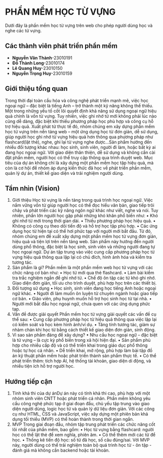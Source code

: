 # PHẦN MỀM HỌC TỪ VỰNG
Dưới đây là phần mềm học từ vựng trên web cho phép người dùng học và nghe các từ vựng.
## Các thành viên phát triển phần mềm
- **Nguyễn Văn Thành**-23010191
- **Đỗ Thành Long**-23010174
- **Lê Quang Huy**-23010150
- **Nguyễn Trọng Huy**-23010159
## Giới thiệu tổng quan
Trong thời đại toàn cầu hóa và công nghệ phát triển mạnh mẽ, việc học ngoại ngữ – đặc biệt
là tiếng Anh – trở thành một kỹ năng không thể thiếu. Một trong những yếu tố cốt lõi quyết
định khả năng sử dụng ngoại ngữ hiệu quả chính là vốn từ vựng. Tuy nhiên, việc ghi nhớ từ
mới không phải lúc nào cũng dễ dàng, đặc biệt khi thiếu phương pháp học phù hợp và công
cụ hỗ trợ hiệu quả.
Xuất phát từ thực tế đó, nhóm chúng em xây dựng phần mềm học từ vựng trên nền tảng
web – một ứng dụng học từ đơn giản, dễ sử dụng, giúp người học ghi nhớ từ vựng hiệu quả
hơn thông qua phương pháp như flashcard(lật thẻ), nghe, ghi lại từ vựng nghe được...Sản
phẩm hướng đến nhiều đối tượng khác nhau: học sinh, sinh viên, người đi làm, hoặc bất kỳ
ai đang học ngoại ngữ. Với giao diện thân thiện, dễ sử dụng và không cần cài đặt phần mềm,
người học có thể truy cập thông qua trình duyệt web.
Mục tiêu của dự án không chỉ là xây dựng một phần mềm học tập hiệu quả, mà còn là cơ hội
để nhóm áp dụng kiến thức đã học về phát triển phần mềm, quản lý dự án, thiết kế giao
diện và trải nghiệm người dùng.
## Tầm nhìn (Vision)
1. Giới thiệu
Học từ vựng là nền tảng trong quá trình học ngoại ngữ. Việc nắm vững vốn từ giúp người
học có thể đọc hiểu văn bản, giao tiếp trôi chảy và phát triển các kỹ năng ngôn ngữ khác như
viết, nghe và nói. Tuy nhiên, phần lớn người học gặp phải những khó khăn phổ biến như:
• Khó ghi nhớ từ mới trong thời gian dài.
• Thiếu phương pháp học hiệu quả.
• Không có công cụ theo dõi tiến độ và hỗ trợ học tập phù hợp.
• Các ứng dụng học từ hiện tại có thể hơi phức tạp với người mới bắt đầu.
Từ đó, nhóm chúng em đề xuất xây dựng một phần mềm học từ vựng đơn giản, hiệu quả và
tiện lợi trên nền tảng web. Sản phẩm này hướng đến người dùng phổ thông, đặc biệt là học
sinh, sinh viên và những người đang tự học ngoại ngữ. Dự án tập trung vào việc cung cấp
phương pháp học từ vựng hiệu quả thông qua lặp lại có chủ đích, hình ảnh hóa và kiểm tra
tương tác.
2. Sản phẩm là gì?
Phần mềm là một phần mềm web học từ vựng với các chức năng cơ bản như:
• Học từ mới qua thẻ flashcard.
• Làm bài kiểm tra trắc nghiệm ngắn để ghi nhớ từ.
• Chế độ ôn tập các từ khó ghi nhớ.
Giao diện đơn giản, tối ưu cho trình duyệt, phù hợp học trên các thiết bị.
3. Đối tượng sử dụng
• Học sinh, sinh viên đang học tiếng Anh hoặc ngoại ngữ khác.
• Người đi làm muốn ôn luyện từ chuyên ngành hoặc giao tiếp cơ bản.
• Giáo viên, phụ huynh muốn hỗ trợ học sinh học từ tại nhà.
• Người mới bắt đầu học ngoại ngữ, chưa quen với các ứng dụng phức tạp.
4. Vấn đề được giải quyết
Phần mềm học từ vựng giải quyết các vấn đề cụ thể sau:
• Cung cấp phương pháp học từ hiệu quả thông qua việc lặp lại có kiểm soát và học
kèm hình ảnh/ví dụ.
• Tăng tính tương tác, giảm sự nhàm chán khi học từ bằng cách thiết kế giao diện đơn
giản, sinh động.
5. Vì sao sản phẩm đáng để xây dựng?
• Nhu cầu học ngoại ngữ – đặc biệt là từ vựng – là cực kỳ phổ biến trong xã hội hiện
đại.
• Sản phẩm phù hợp cho nhiều cấp độ và có thể triển khai trong giáo dục phổ thông
hoặc tự học cá nhân.
• Dễ triển khai, mở rộng, phù hợp làm bài tập đồ án kỹ thuật phần mềm hoặc phát
triển thành sản phẩm thực tế.
• Có thể phát triển thêm: tích hợp AI, hệ thống tài khoản, giao diện di động, và nhiều
tiện ích hỗ trợ người học.
## Hướng tiếp cận
1. Tính khả thi của dự ánDự án này có tính khả thi cao, phù hợp với một nhóm sinh viên CNTT hoặc phát triển cá
nhân. Phần mềm không yêu cầu công nghệ phức tạp ở giai đoạn đầu, chủ yếu tập trung vào
giao diện người dùng, logic học từ và quản lý dữ liệu đơn giản. Với các công cụ như HTML,
CSS và JavaScript, việc xây dựng một phiên bản khả dụng tối thiểu (MVP) có thể hoàn thành
trong thời gian ngắn.
2. MVP
Trong giai đoạn đầu, nhóm tập trung phát triển các chức năng cốt lõi nhất của phần mềm,
bao gồm:
• Học từ vựng bằng flashcard: người học có thể lật thẻ để xem nghĩa, phiên âm.
• Có thể thêm mới các từ để học.
• Thống kê tiến độ học: số từ đã học, số câu đúng/sai.
Với MVP này, người dùng có thể trải nghiệm toàn bộ quá trình học từ - ôn tập - đánh giá mà
không cần backend hoặc tài khoản.

  
